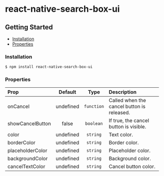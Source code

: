 # react-native-search-box-ui

## Getting Started

- [Installation](#installation)
- [Properties](#properties)

### Installation

```bash
$ npm install react-native-search-box-ui
```

### Properties

| Prop  | Default  | Type | Description |
| :------------ |:---------------:| :---------------:| :-----|
| onCancel | undefined | `function` | Called when the cancel button is released. |
| showCancelButton | false | `boolean` | If true, the cancel button is visible. |
| color | undefined | `string` | Text color. |
| borderColor | undefined | `string` | Border color. |
| placeholderColor | undefined | `string` | Placeholder color. |
| backgroundColor | undefined | `string` | Background color. |
| cancelTextColor | undefined | `string` | Cancel button color. |
